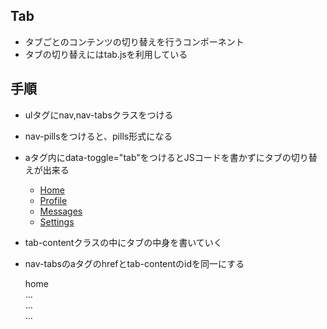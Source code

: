 ## Tab
* タブごとのコンテンツの切り替えを行うコンポーネント
* タブの切り替えにはtab.jsを利用している

## 手順
* ulタグにnav,nav-tabsクラスをつける
* nav-pillsをつけると、pills形式になる
* aタグ内にdata-toggle="tab"をつけるとJSコードを書かずにタブの切り替えが出来る
      <ul class="nav nav-tabs" role="tablist">
        <li role="presentation" class="active"><a href="#home" role="tab" data-toggle="tab">Home</a></li>
        <li role="presentation"><a href="#profile" role="tab" data-toggle="tab">Profile</a></li>
        <li role="presentation"><a href="#messages" role="tab" data-toggle="tab">Messages</a></li>
        <li role="presentation"><a href="#settings" role="tab" data-toggle="tab">Settings</a></li>
      </ul>

* tab-contentクラスの中にタブの中身を書いていく
* nav-tabsのaタグのhrefとtab-contentのidを同一にする
      <div class="tab-content">
        <div role="tabpanel" class="tab-pane active" id="home">home</div>
        <div role="tabpanel" class="tab-pane" id="profile">...</div>
        <div role="tabpanel" class="tab-pane" id="messages">...</div>
        <div role="tabpanel" class="tab-pane" id="settings">...</div>
      </div>

